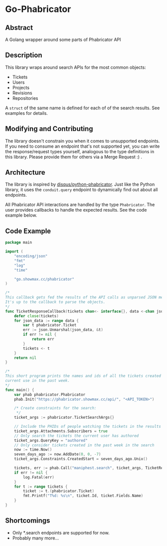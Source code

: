 # Go-Phabricator

## Abstract
A Golang wrapper around some parts of Phabricator API

## Description
This library wraps around search APIs for the most common objects:
* Tickets
* Users
* Projects
* Revisions
* Repositories

A `struct` of the same name is defined for each of of the search results.
See examples for details.

## Modifying and Contributing
The library doesn't constrain you when it comes to unsupported endpoints.  If
you need to consume an endpoint that's not supported yet, you can write the
response/request types yourself, analogous to the type definitions in this
library. Please provide them for others via a Merge Request :) .

## Architecture
The library is inspired by
[disqus/python-phabricator](https://github.com/disqus/python-phabricator).
Just like the Python library, it uses the `conduit.query` endpoint to
dynamically find out about all endpoints.

All Phabricator API interactions are handled by the type `Phabricator`.  The
user provides callbacks to handle the expected results. See the code example
below.

## Code Example

```go
package main

import (
	"encoding/json"
	"fmt"
	"log"
	"time"

	"go.showmax.cc/phabricator"
)

/*
This callback gets fed the results of the API calls as unparsed JSON messages.
It's up to the callback to parse the objects.
*/
func TicketResponseCallback(tickets chan<- interface{}, data <-chan json.RawMessage) error {
	defer close(tickets)
	for json_data := range data {
		var t phabricator.Ticket
		err := json.Unmarshal(json_data, &t)
		if err != nil {
			return err
		}
		tickets <- t
	}
	return nil
}

/*
This short program prints the names and ids of all the tickets created by the
current use in the past week.
*/
func main() {
	var phab phabricator.Phabricator
	phab.Init("https://phabricator.showmax.cc/api/", "<API_TOKEN>")

	/* Create constraints for the search:
	 */
	ticket_args := phabricator.TicketSearchArgs{}

	// Include the PHIDs of people watching the tickets in the results
	ticket_args.Attachments.Subscribers = true
	// Only search the tickets the current user has authored
	ticket_args.QueryKey = "authored"
	// Only consider tickets created in the past week in the search
	now := time.Now()
	seven_days_ago := now.AddDate(0, 0, -7)
	ticket_args.Constraints.CreatedStart = seven_days_ago.Unix()

	tickets, err := phab.Call("maniphest.search", ticket_args, TicketResponseCallback)
	if err != nil {
		log.Fatal(err)
	}
	for t := range tickets {
		ticket := t.(phabricator.Ticket)
		fmt.Printf("T%d: %s\n", ticket.Id, ticket.Fields.Name)
	}
}
```

## Shortcomings
* Only \*.search endpoints are supported for now.
* Probably many more...
